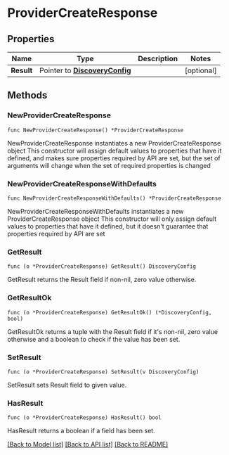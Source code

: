 # ProviderCreateResponse

## Properties

Name | Type | Description | Notes
------------ | ------------- | ------------- | -------------
**Result** | Pointer to [**DiscoveryConfig**](DiscoveryConfig.md) |  | [optional] 

## Methods

### NewProviderCreateResponse

`func NewProviderCreateResponse() *ProviderCreateResponse`

NewProviderCreateResponse instantiates a new ProviderCreateResponse object
This constructor will assign default values to properties that have it defined,
and makes sure properties required by API are set, but the set of arguments
will change when the set of required properties is changed

### NewProviderCreateResponseWithDefaults

`func NewProviderCreateResponseWithDefaults() *ProviderCreateResponse`

NewProviderCreateResponseWithDefaults instantiates a new ProviderCreateResponse object
This constructor will only assign default values to properties that have it defined,
but it doesn't guarantee that properties required by API are set

### GetResult

`func (o *ProviderCreateResponse) GetResult() DiscoveryConfig`

GetResult returns the Result field if non-nil, zero value otherwise.

### GetResultOk

`func (o *ProviderCreateResponse) GetResultOk() (*DiscoveryConfig, bool)`

GetResultOk returns a tuple with the Result field if it's non-nil, zero value otherwise
and a boolean to check if the value has been set.

### SetResult

`func (o *ProviderCreateResponse) SetResult(v DiscoveryConfig)`

SetResult sets Result field to given value.

### HasResult

`func (o *ProviderCreateResponse) HasResult() bool`

HasResult returns a boolean if a field has been set.


[[Back to Model list]](../README.md#documentation-for-models) [[Back to API list]](../README.md#documentation-for-api-endpoints) [[Back to README]](../README.md)


